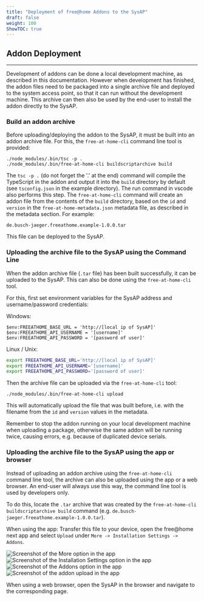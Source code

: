 ```yaml
---
title: "Deployment of free@home Addons to the SysAP"
draft: false
weight: 100
ShowTOC: true
---
```


## Addon Deployment

------------------------------------------------------------------------

Development of addons can be done a local development machine, as described in this documentation.
However when development has finished, the addon files need to be packaged into a single archive
file and deployed to the system access point, so that it can run without the development machine.
This archive can then also be used by the end-user to install the addon directly to the SysAP.

### Build an addon archive

Before uploading/deploying the addon to the SysAP, it must be built into an addon archive file.
For this, the `free-at-home-cli` command line tool is provided:

```shell
./node_modules/.bin/tsc -p .
./node_modules/.bin/free-at-home-cli buildscriptarchive build
```

The `tsc -p .` (do not forget the '.' at the end) command will compile the TypeScript in the addon
and output it into the `build` directory by default (see `tsconfig.json` in the example directory).
The run command in vscode also performs this step.
The `free-at-home-cli` command will create an addon file from the contents of the `build` directory,
based on the `id` and `version` in the `free-at-home-metadata.json` metadata file, as described in
the metadata section. For example:

```shell
de.busch-jaeger.freeathome.example-1.0.0.tar
```

This file can be deployed to the SysAP.

### Uploading the archive file to the SysAP using the Command Line

When the addon archive file (`.tar` file) has been built successfully, it can be uploaded to the
SysAP. This can also be done using the `free-at-home-cli` tool.

For this, first set environment variables for the SysAP address and username/password credentials:

Windows:
```
$env:FREEATHOME_BASE_URL = 'http://[local ip of SysAP]'
$env:FREEATHOME_API_USERNAME = '[username]'
$env:FREEATHOME_API_PASSWORD = '[password of user]'
```

Linux / Unix:
```bash
export FREEATHOME_BASE_URL='http://[local ip of SysAP]'
export FREEATHOME_API_USERNAME='[username]'
export FREEATHOME_API_PASSWORD='[password of user]'
```

Then the archive file can be uploaded via the `free-at-home-cli` tool:

```shell
./node_modules/.bin/free-at-home-cli upload
```

This will automatically upload the file that was built before, i.e. with the filename from the `id`
and `version` values in the metadata.

Remember to stop the addon running on your local development machine when uploading a package,
otherwise the same addon will be running twice, causing errors, e.g. because of duplicated device
serials.

### Uploading the archive file to the SysAP using the app or browser

Instead of uploading an addon archive using the `free-at-home-cli` command line tool, the archive
can also be uploaded using the app or a web browser. An end-user will always use this way, the
command line tool is used by developers only.

To do this, locate the `.tar` archive that was created by the
`free-at-home-cli buildscriptarchive build` command (e.g.
`de.busch-jaeger.freeathome.example-1.0.0.tar`).

When using the app: Transfer this file to your device, open the free@home next app and select
`Upload` under `More -> Installation Settings -> Addons`.

![Screenshot of the More option in the app](addon_upload_1.jpg "App Addon Upload step 1: Open More page")
![Screenshot of the Installation Settings option in the app](addon_upload_2.jpg "App Addon Upload step 2: Open Installation Settings")
![Screenshot of the Addons option in the app](addon_upload_3.jpg "App Addon Upload step 3: Open Addons")
![Screenshot of the addon upload in the app](addon_upload_4.jpg "App Addons Upload step 4: Upload")

When using a web browser, open the SysAP in the browser and navigate to the corresponding page.
